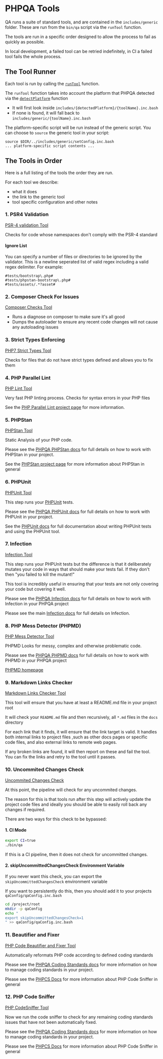 # PHPQA Tools

QA runs a suite of standard tools, and are contained in the `includes/generic` folder. These are run from the `bin/qa` script via the `runTool` function.

The tools are run in a specific order designed to allow the process to fail as quickly as possible.

In local development, a failed tool can be retried indefinitely, in CI a failed tool fails the whole process.

## The Tool Runner

Each tool is run by calling the [`runTool`](./../includes/functions.inc.bash#L30) function.

The `runTool` function takes into account the platform that PHPQA detected via the [`detectPlatform`]((./../includes/functions.inc.bash#L7)) function

- It will first look inside `includes/{detectedPlatform}/{toolName}.inc.bash`
- If none is found, it will fall back to `includes/generic/{toolName}.inc.bash`

The platform-specific script will be run instead of the generic script. You can choose to `source` the generic tool in your script:

```
source $DIR/../includes/generic/setConfig.inc.bash
... platform-specific script contents ...
```


## The Tools in Order

Here is a full listing of the tools the order they are run. 

For each tool we describe:

- what it does
- the link to the generic tool
- tool specific configuration and other notes

### 1. PSR4 Validation
[PSR-4 validation Tool](../includes/generic/psr4Validate.inc.bash)

Checks for code whose namespaces don't comply with the PSR-4 standard

#### Ignore List
You can specify a number of files or directories to be ignored by the validator. This is a newline seperated
list of valid regex including a valid regex delimiter. For example:

```
#tests/bootstrap\.php#
#tests/phpstan-bootstrap\.php#
#tests/assets/.*?asset#
```

### 2. Composer Check For Issues

[Composer Checks Tool](../includes/generic/composerChecks.inc.bash)

- Runs a diagnose on composer to make sure it's all good
- Dumps the autoloader to ensure any recent code changes will not cause any autoloading issues

### 3. Strict Types Enforcing

[PHP7 Strict Types Tool](../includes/generic/phpStrictTypes.inc.bash)

Checks for files that do not have strict types defined and allows you to fix them

### 4. PHP Parallel Lint

[PHP Lint Tool](../includes/generic/phpLint.inc.bash)

Very fast PHP linting process. Checks for syntax errors in your PHP files

See the [PHP Parallel Lint project page](https://github.com/JakubOnderka/PHP-Parallel-Lint) for more information.

### 5. PHPStan

[PHPStan Tool](../includes/generic/phpstan.inc.bash)

Static Analysis of your PHP code. 

Please see the [PHPQA PHPStan docs](./tools/phpstan.md) for full details on how to work with PHPStan in your project.

See the [PHPStan project page](https://github.com/phpstan/phpstan) for more information about PHPStan in general

### 6. PHPUnit

[PHPUnit Tool](../includes/generic/phpunit.inc.bash)

This step runs your [PHPUnit](https://github.com/sebastianbergmann/phpunit) tests.

Please see the [PHPQA PHPUnit docs](./tools/phpunit.md) for full details on how to work with PHPUnit in your project.

See the [PHPUnit docs](https://phpunit.readthedocs.io/en/7.1/) for full documentation about writing PHPUnit tests and using the PHPUnit tool.

### 7. Infection

[Infection Tool](./../includes/generic/infection.inc.bash)

This step runs your PHPUnit tests but the difference is that it deliberately mutates your code in ways that should make your tests fail. If they don't then "you failed to kill the mutant!"

This tool is incredibly useful in ensuring that your tests are not only covering your code but covering it well.

Please see the [PHPQA Infection docs](./tools/infection.md) for full details on how to work with Infection in your PHPQA project

Please see the main [Infection docs](https://infection.github.io/guide/) for full details on Infection.

### 8. PHP Mess Detector (PHPMD)

[PHP Mess Detector Tool](../includes/generic/messDetector.inc.bash)
 
PHPMD Looks for messy, complex and otherwise problematic code.

Please see the [PHPQA PHPMD docs](./tools/phpmd.md) for full details on how to work with PHPMD in your PHPQA project

[PHPMD homepage](https://phpmd.org/)

### 9. Markdown Links Checker

[Markdown Links Checker Tool](../includes/generic/markdownLinks.inc.bash)

This tool will ensure that you have at least a README.md file in your project root

It will check your `README.md` file and then recursively, all `*.md` files in the `docs` directory

For each link that it finds, it will ensure that the link target is valid. It handles both internal links to project files ,such as other docs pages or specific code files, and also external links to remote web pages.

If any broken links are found, it will then report on these and fail the tool. You can fix the links and retry to the tool until it passes.

### 10. Uncommited Changes Check

[Uncommited Changes Check](./../includes/functions.inc.bash#L92)

At this point, the pipeline will check for any uncommited changes. 

The reason for this is that tools run after this step will actively update the project code files and ideally you should be able to easily roll back any changes if required.

There are two ways for this check to be bypassed:

#### 1. CI Mode
```bash
export CI=true
./bin/qa
```

If this is a CI pipeline, then it does not check for uncommitted changes.


#### 2. skipUncommittedChangesCheck Environment Variable

If you never want this check, you can export the `skipUncommittedChangesCheck` environment variable

If you want to persistently do this, then you should add it to your projects `qaConfig/qaConfig.inc.bash`

```bash
cd /project/root
mkdir -p qaConfig
echo "
export skipUncommittedChangesCheck=1
" >> qaConfig/qaConfig.inc.bash
```

### 11. Beautifier and Fixer

[PHP Code Beautifier and Fixer Tool](../includes/generic/beautifierFixer.inc.bash)

Automatically reformats PHP code according to defined coding standards

Please see the [PHPQA Coding Standards docs](./coding-standards.md) for more information on how to manage coding standards in your project.

Please see the [PHPCS Docs](https://github.com/squizlabs/PHP_CodeSniffer/wiki) for more information about PHP Code Sniffer in general

### 12. PHP Code Sniffer

[PHP CodeSniffer Tool](../includes/generic/codeSniffer.inc.bash)

Now we run the code sniffer to check for any remaining coding standards issues that have not been automatically fixed.

Please see the [PHPQA Coding Standards docs](./coding-standards.md) for more information on how to manage coding standards in your project.

Please see the [PHPCS Docs](https://github.com/squizlabs/PHP_CodeSniffer/wiki) for more information about PHP Code Sniffer in general 
